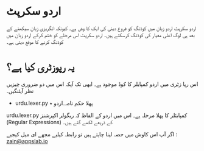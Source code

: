 # اردو سکرپٹ
اردو سکرپٹ اردو زبان میں کوڈنگ کو فروغ دینی کی ایک کا وش ہے۔ کیونکہ انگریزی زبان سیکھنے کے بعد ہی لوگ اعلی معیار کی کوڈنگ کرسکتے ہیں۔ اردو سکرپٹ اس
مرحلے کو ختم کرکے اردو زبان میں کوڈنگ کرنے کا موقع دیتی ہے۔

# یہ رپوزٹری کیا ہے؟
اس رپا زٹری میں اردو کمپایلر کا کوڈ موجود ہے۔ ابھی تک آپکہ اس میں دو ضروری چیزیں نظر آیئنگیں۔

* urdu.lexer.py
 پھلا حکم نامہ۔اردو ٭

urdu.lexer.py کمپایئلر کا پھلا مرحلہ ہے۔ اس میں اردو کے الفاظ کہ ریگولر اکپرشنز (Regular Expressions) کے ذریعے لکھے گئے ہیں۔

اگر آپ اس کاوش میں حصہ لینا چاہتے ہیں تو رابطہ کیلیے مجھے ای میل کیجیے : zain@appslab.io